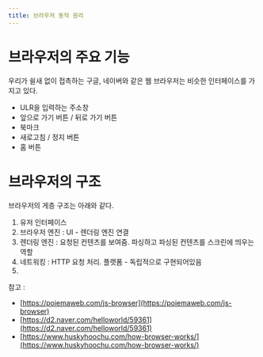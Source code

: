 ```yaml
---
title: 브라우저 동작 원리
---
```


# 브라우저의 주요 기능
우리가 쉴새 없이 접촉하는 구글, 네이버와 같은 웹 브라우저는 비슷한 인터페이스를 가지고 있다.  
- ULR을 입력하는 주소창
- 앞으로 가기 버튼 / 뒤로 가기 버튼
- 북마크
- 새로고침 / 정지 버튼
- 홈 버튼

# 브라우저의 구조
브라우저의 게층 구조는 아래와 같다.
1. 유저 인터페이스
2. 브라우저 엔진 : UI - 렌더링 엔진 연결
3. 렌더링 엔진 : 요청된 컨텐츠를 보여줌. 파싱하고 파싱된 컨텐츠를 스크린에 띄우는 역할
4. 네트워킹 : HTTP 요청 처리. 플랫폼 - 독립적으로 구현되어있음
5. 








참고 : 
* [https://poiemaweb.com/js-browser](https://poiemaweb.com/js-browser)
* [https://d2.naver.com/helloworld/59361](https://d2.naver.com/helloworld/59361)
* [https://www.huskyhoochu.com/how-browser-works/](https://www.huskyhoochu.com/how-browser-works/)
